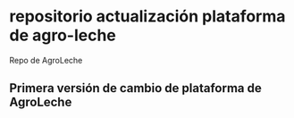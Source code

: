# repositorio actualización plataforma de agro-leche
Repo de AgroLeche
## Primera versión de cambio de plataforma de AgroLeche
